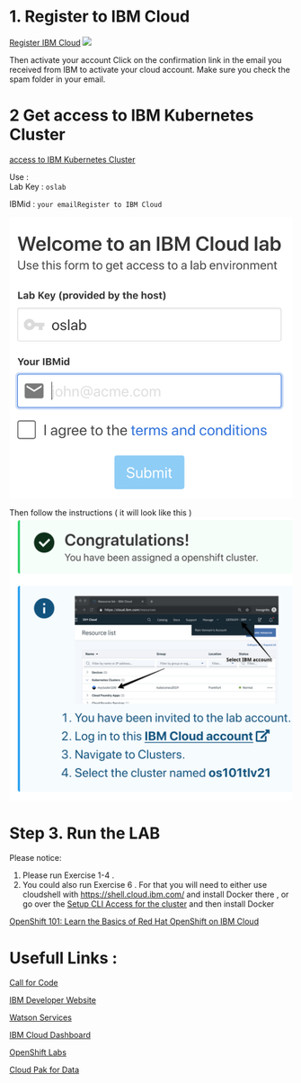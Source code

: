 
# 1. Register to IBM Cloud 

[Register IBM Cloud](https://ibm.biz/BdqZqY)
![](../README_images/reg1.png)

Then activate your account
‌Click on the confirmation link in the email you received from IBM to activate your cloud account. Make sure you check the spam folder in your email.

# 2 Get access to IBM Kubernetes Cluster
[access to IBM Kubernetes  Cluster](https://os101tlv.mybluemix.net)

Use :  
     Lab Key : `oslab`
 
  IBMid : `your emailRegister to IBM Cloud`    

![](README_images/oslab.png)

Then follow the instructions ( it will look like this ) 
![](README_images/connectToYouCluster.png)

# Step 3. Run the LAB 
Please notice: 
1. Please run Exercise 1-4 .
2. You could also run Exercise 6 . For that you will need to either use cloudshell with https://shell.cloud.ibm.com/ and install Docker there , or go over the [Setup CLI Access for the cluster](https://ibm-developer.gitbook.io/openshift101/getting-started/setup_cli) and then install Docker 

[OpenShift 101: Learn the Basics of Red Hat OpenShift on IBM Cloud](https://ibm-developer.gitbook.io/openshift101/)

# Usefull Links :

[Call for Code](https://developer.ibm.com/callforcode/)

[IBM Developer Website](https://developer.ibm.com/)

[Watson Services](https://cloud.ibm.com/catalog?category=ai)

[IBM Cloud Dashboard](https://cloud.ibm.com/)

[OpenShift Labs](https://github.com/openshift-labs/starter-guides)

[Cloud Pak for Data](https://www.ibm.com/products/cloud-pak-for-data )



